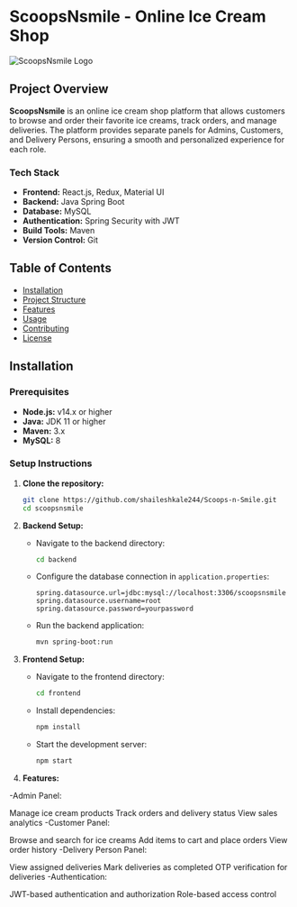 # ScoopsNsmile - Online Ice Cream Shop

![ScoopsNsmile Logo](link-to-your-logo.png) <!-- Add the logo image link here -->

## Project Overview

**ScoopsNsmile** is an online ice cream shop platform that allows customers to browse and order their favorite ice creams, track orders, and manage deliveries. The platform provides separate panels for Admins, Customers, and Delivery Persons, ensuring a smooth and personalized experience for each role.

### Tech Stack

- **Frontend:** React.js, Redux, Material UI
- **Backend:** Java Spring Boot
- **Database:**  MySQL
- **Authentication:** Spring Security with JWT
- **Build Tools:** Maven
- **Version Control:** Git

## Table of Contents

- [Installation](#installation)
- [Project Structure](#project-structure)
- [Features](#features)
- [Usage](#usage)
- [Contributing](#contributing)
- [License](#license)

## Installation

### Prerequisites

- **Node.js:** v14.x or higher
- **Java:** JDK 11 or higher
- **Maven:** 3.x
- **MySQL:** 8

### Setup Instructions

1. **Clone the repository:**

    ```bash
    git clone https://github.com/shaileshkale244/Scoops-n-Smile.git
    cd scoopsnsmile
    ```

2. **Backend Setup:**

    - Navigate to the backend directory:

        ```bash
        cd backend
        ```

    - Configure the database connection in `application.properties`:

        ```properties
        spring.datasource.url=jdbc:mysql://localhost:3306/scoopsnsmile
        spring.datasource.username=root
        spring.datasource.password=yourpassword
        ```

    - Run the backend application:

        ```bash
        mvn spring-boot:run
        ```

3. **Frontend Setup:**

    - Navigate to the frontend directory:

        ```bash
        cd frontend
        ```

    - Install dependencies:

        ```bash
        npm install
        ```

    - Start the development server:

        ```bash
        npm start
        ```
4. **Features:**

-Admin Panel:

Manage ice cream products
Track orders and delivery status
View sales analytics
-Customer Panel:

Browse and search for ice creams
Add items to cart and place orders
View order history
-Delivery Person Panel:

View assigned deliveries
Mark deliveries as completed
OTP verification for deliveries
-Authentication:

JWT-based authentication and authorization
Role-based access control

